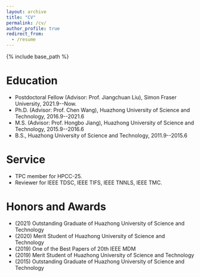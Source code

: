 ```yaml
---
layout: archive
title: "CV"
permalink: /cv/
author_profile: true
redirect_from:
  - /resume
---
```


{% include base_path %}

Education
======
* Postdoctoral Fellow (Advisor: Prof. Jiangchuan Liu), Simon Fraser University, 2021.9--Now.
* Ph.D. (Advisor: Prof. Chen Wang), Huazhong University of Science and Technology, 2016.9--2021.6
* M.S. (Advisor: Prof. Hongbo Jiang), Huazhong University of Science and Technology, 2015.9--2016.6
* B.S., Huazhong University of Science and Technology, 2011.9--2015.6
  
Service 
======
* TPC member for HPCC-25.
* Reviewer for IEEE TDSC, IEEE TIFS, IEEE TNNLS, IEEE TMC.

Honors and Awards
======
* (2021) Outstanding Graduate of Huazhong University of Science and Technology
* (2020) Merit Student of Huazhong University of Science and Technology
* (2019) One of the Best Papers of 20th IEEE MDM
* (2019) Merit Student of Huazhong University of Science and Technology
* (2015) Outstanding Graduate of Huazhong University of Science and Technology

